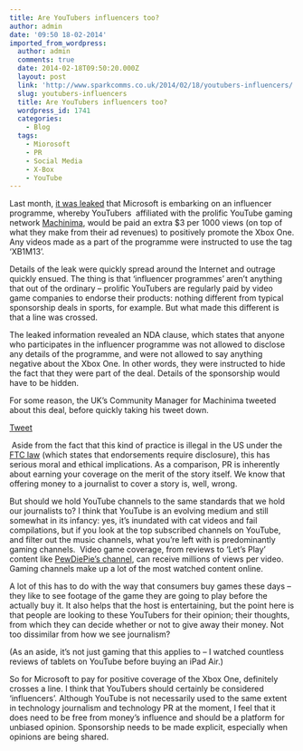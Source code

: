 ```yaml
---
title: Are YouTubers influencers too?
author: admin
date: '09:50 18-02-2014'
imported_from_wordpress:
  author: admin
  comments: true
  date: 2014-02-18T09:50:20.000Z
  layout: post
  link: 'http://www.sparkcomms.co.uk/2014/02/18/youtubers-influencers/'
  slug: youtubers-influencers
  title: Are YouTubers influencers too?
  wordpress_id: 1741
  categories:
    - Blog
  tags:
    - Miorosoft
    - PR
    - Social Media
    - X-Box
    - YouTube
---
```


Last month, [it was leaked](http://www.theinquirer.net/inquirer/news/2324257/microsoft-reportedly-pays-youtube-uploaders-to-promote-xbox-one) that Microsoft is embarking on an influencer programme, whereby YouTubers  affiliated with the prolific YouTube gaming network [Machinima](https://www.machinima.com/), would be paid an extra $3 per 1000 views (on top of what they make from their ad revenues) to positively promote the Xbox One. Any videos made as a part of the programme were instructed to use the tag ‘XB1M13’.

Details of the leak were quickly spread around the Internet and outrage quickly ensued. The thing is that ‘influencer programmes’ aren’t anything that out of the ordinary – prolific YouTubers are regularly paid by video game companies to endorse their products: nothing different from typical sponsorship deals in sports, for example. But what made this different is that a line was crossed.

The leaked information revealed an NDA clause, which states that anyone who participates in the influencer programme was not allowed to disclose any details of the programme, and were not allowed to say anything negative about the Xbox One. In other words, they were instructed to hide the fact that they were part of the deal. Details of the sponsorship would have to be hidden.

For some reason, the UK’s Community Manager for Machinima tweeted about this deal, before quickly taking his tweet down.

[Tweet](Tweet-300x186.png)

 Aside from the fact that this kind of practice is illegal in the US under the [FTC law](http://www.socialmediaexplorer.com/social-media-marketing/disclosures-for-bloggers-and-brands/) (which states that endorsements require disclosure), this has serious moral and ethical implications. As a comparison, PR is inherently about earning your coverage on the merit of the story itself. We know that offering money to a journalist to cover a story is, well, wrong.

But should we hold YouTube channels to the same standards that we hold our journalists to? I think that YouTube is an evolving medium and still somewhat in its infancy: yes, it’s inundated with cat videos and fail compilations, but if you look at the top subscribed channels on YouTube, and filter out the music channels, what you’re left with is predominantly gaming channels.  Video game coverage, from reviews to ‘Let’s Play’ content like [PewDiePie’s channel](http://www.youtube.com/user/PewDiePie?gl=GB&hl=en-GB), can receive millions of views per video. Gaming channels make up a lot of the most watched content online.

A lot of this has to do with the way that consumers buy games these days – they like to see footage of the game they are going to play before the actually buy it. It also helps that the host is entertaining, but the point here is that people are looking to these YouTubers for their opinion; their thoughts, from which they can decide whether or not to give away their money. Not too dissimilar from how we see journalism?

(As an aside, it’s not just gaming that this applies to – I watched countless reviews of tablets on YouTube before buying an iPad Air.)

So for Microsoft to pay for positive coverage of the Xbox One, definitely crosses a line. I think that YouTubers should certainly be considered ‘influencers’. Although YouTube is not necessarily used to the same extent in technology journalism and technology PR at the moment, I feel that it does need to be free from money’s influence and should be a platform for unbiased opinion. Sponsorship needs to be made explicit, especially when opinions are being shared.
